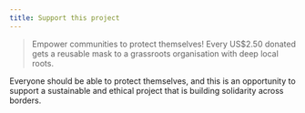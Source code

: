 ```yaml
---
title: Support this project
---
```


> Empower communities to protect themselves! Every US\$2.50 donated gets a
> reusable mask to a grassroots organisation with deep local roots.

Everyone should be able to protect themselves, and this is an opportunity to
support a sustainable and ethical project that is building solidarity across
borders.
